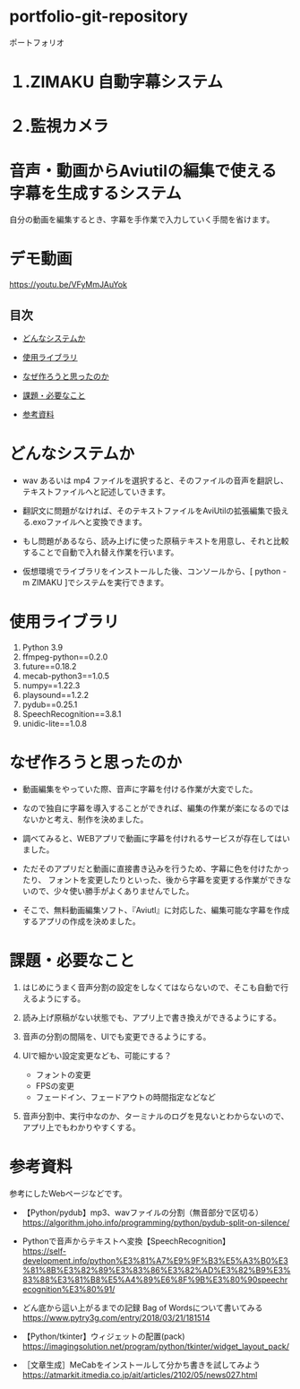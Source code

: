 # portfolio-git-repository
ポートフォリオ

# １.ZIMAKU 自動字幕システム

# ２.監視カメラ
# 音声・動画からAviutilの編集で使える字幕を生成するシステム
自分の動画を編集するとき、字幕を手作業で入力していく手間を省けます。

# デモ動画
https://youtu.be/VFyMmJAuYok


## 目次
- [どんなシステムか](#どんなシステムか)

- [使用ライブラリ](#使用ライブラリ)

- [なぜ作ろうと思ったのか](#なぜ作ろうと思ったのか)
- [課題・必要なこと](#課題・必要なこと)
- [参考資料](#参考資料)



# どんなシステムか
- wav あるいは mp4 ファイルを選択すると、そのファイルの音声を翻訳し、テキストファイルへと記述していきます。

- 翻訳文に問題がなければ、そのテキストファイルをAviUtilの拡張編集で扱える.exoファイルへと変換できます。

- もし問題があるなら、読み上げに使った原稿テキストを用意し、それと比較することで自動で入れ替え作業を行います。

- 仮想環境でライブラリをインストールした後、コンソールから、[ python -m ZIMAKU ]でシステムを実行できます。


# 使用ライブラリ 
1. Python 3.9
2. ffmpeg-python==0.2.0
3. future==0.18.2
4. mecab-python3==1.0.5
5. numpy==1.22.3
6. playsound==1.2.2
7. pydub==0.25.1
8. SpeechRecognition==3.8.1
9. unidic-lite==1.0.8


# なぜ作ろうと思ったのか
- 動画編集をやっていた際、音声に字幕を付ける作業が大変でした。
 
- なので独自に字幕を導入することができれば、編集の作業が楽になるのではないかと考え、制作を決めました。

- 調べてみると、WEBアプリで動画に字幕を付けれるサービスが存在してはいました。
 
- ただそのアプリだと動画に直接書き込みを行うため、字幕に色を付けたかったり、
 フォントを変更したりといった、後から字幕を変更する作業ができないので、少々使い勝手がよくありませんでした。
 
- そこで、無料動画編集ソフト、『Aviutl』に対応した、編集可能な字幕を作成するアプリの作成を決めました。


# 課題・必要なこと

1. はじめにうまく音声分割の設定をしなくてはならないので、そこも自動で行えるようにする。

2. 読み上げ原稿がない状態でも、アプリ上で書き換えができるようにする。

3. 音声の分割の間隔を、UIでも変更できるようにする。

4. UIで細かい設定変更なども、可能にする？
   - フォントの変更
   - FPSの変更
   - フェードイン、フェードアウトの時間指定などなど

5. 音声分割中、実行中なのか、ターミナルのログを見ないとわからないので、アプリ上でもわかりやすくする。



# 参考資料
参考にしたWebページなどです。

- 【Python/pydub】mp3、wavファイルの分割（無音部分で区切る）  
https://algorithm.joho.info/programming/python/pydub-split-on-silence/

- Pythonで音声からテキストへ変換【SpeechRecognition】  
https://self-development.info/python%E3%81%A7%E9%9F%B3%E5%A3%B0%E3%81%8B%E3%82%89%E3%83%86%E3%82%AD%E3%82%B9%E3%83%88%E3%81%B8%E5%A4%89%E6%8F%9B%E3%80%90speechrecognition%E3%80%91/

- どん底から這い上がるまでの記録  Bag of Wordsについて書いてみる  
https://www.pytry3g.com/entry/2018/03/21/181514

- 【Python/tkinter】ウィジェットの配置(pack)   
https://imagingsolution.net/program/python/tkinter/widget_layout_pack/

- ［文章生成］MeCabをインストールして分かち書きを試してみよう  
https://atmarkit.itmedia.co.jp/ait/articles/2102/05/news027.html


